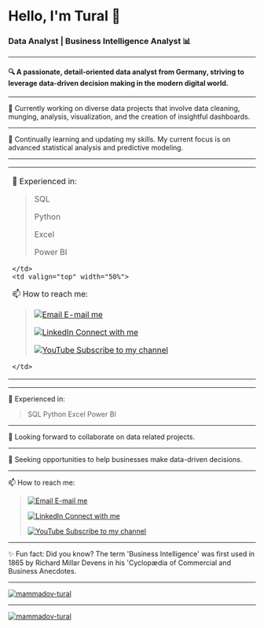 # Hello, I'm Tural 👋

### Data Analyst | Business Intelligence Analyst 📊

---

#### 🔍 A passionate, detail-oriented data analyst from Germany, striving to leverage data-driven decision making in the modern digital world.

---

🔭 Currently working on diverse data projects that involve data cleaning, munging, analysis, visualization, and the creation of insightful dashboards.

---

🌱 Continually learning and updating my skills. My current focus is on advanced statistical analysis and predictive modeling.

---
<table>
  <tr>
    <td valign="top" width="50%">

💼 Experienced in:

> SQL
> 
> Python
> 
> Excel
> 
> Power BI

    </td>
    <td valign="top" width="50%">

📫 How to reach me:

> [![Email](https://img.icons8.com/color/24/000000/gmail.png) E-mail me](mailto:tural.mammadov@powerbi-academy.org)
>
> [![LinkedIn](https://img.icons8.com/color/24/000000/linkedin.png) Connect with me](https://www.linkedin.com/in/tural-mammadov/)
>
> [![YouTube](https://img.icons8.com/color/24/000000/youtube-play.png) Subscribe to my channel](https://www.youtube.com/@bidetective)

    </td>
  </tr>
</table>

---

💼 Experienced in:

> SQL
> Python
> Excel
> Power BI
---

👯 Looking forward to collaborate on data related projects.

---

🤔 Seeking opportunities to help businesses make data-driven decisions.

---

📫 How to reach me:

> [![Email](https://img.icons8.com/color/24/000000/gmail.png) E-mail me](mailto:tural.mammadov@powerbi-academy.org)
>
> [![LinkedIn](https://img.icons8.com/color/24/000000/linkedin.png) Connect with me](https://www.linkedin.com/in/tural-mammadov/)
>
> [![YouTube](https://img.icons8.com/color/24/000000/youtube-play.png) Subscribe to my channel](https://www.youtube.com/@bidetective)

---

✨ Fun fact: Did you know? The term 'Business Intelligence' was first used in 1865 by Richard Millar Devens in his 'Cyclopædia of Commercial and Business Anecdotes.

---

[![mammadov-tural](https://github-readme-stats.vercel.app/api/top-langs/?username=yourusername&layout=compact)](https://github.com/yourusername/github-readme-stats)

---

[![mammadov-tural](https://github-readme-stats.vercel.app/api?username=yourusername)](https://github.com/yourusername/github-readme-stats)

